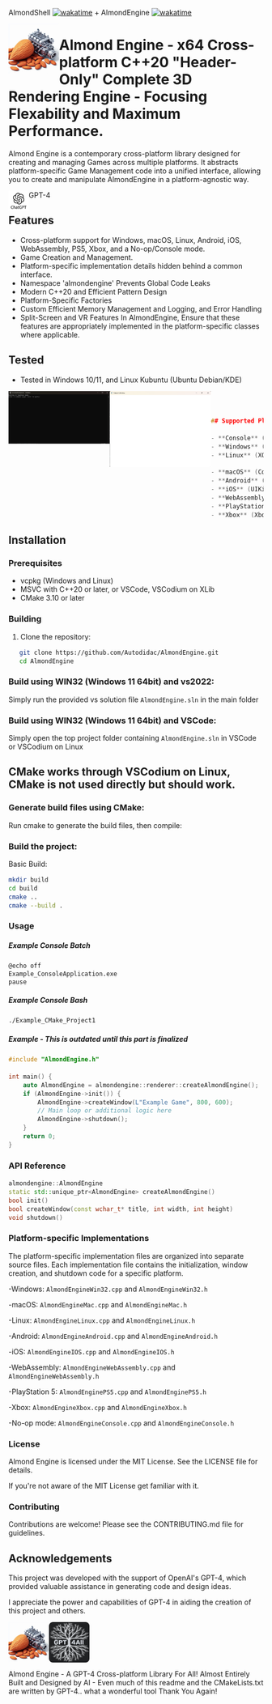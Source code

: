 AlmondShell [![wakatime](https://wakatime.com/badge/user/17eacdf5-0954-4233-89e5-cf09a2e230eb/project/d3d1992b-0b79-49fc-b226-34f025ec1ad9.svg)](https://wakatime.com/badge/user/17eacdf5-0954-4233-89e5-cf09a2e230eb/project/d3d1992b-0b79-49fc-b226-34f025ec1ad9) 
+ 
AlmondEngine 
 [![wakatime](https://wakatime.com/badge/user/17eacdf5-0954-4233-89e5-cf09a2e230eb/project/69be8a22-0968-4157-a25c-ba228e92d6de.svg)](https://wakatime.com/badge/user/17eacdf5-0954-4233-89e5-cf09a2e230eb/project/69be8a22-0968-4157-a25c-ba228e92d6de)

<img align="left" src="images/AlmondEngine.jpg" width="100px"/>



# Almond Engine - x64 Cross-platform C++20 "Header-Only" Complete 3D Rendering Engine - Focusing Flexability and Maximum Performance.




Almond Engine is a contemporary cross-platform library designed for creating and managing Games across multiple platforms. It abstracts platform-specific Game Management code into a unified interface, allowing you to create and manipulate AlmondEngine in a platform-agnostic way. 


<img align="left" src="images/gpt.jpg" width="40px"/>GPT-4



## Features


- Cross-platform support for Windows, macOS, Linux, Android, iOS, WebAssembly, PS5, Xbox, and a No-op/Console mode.
- Game Creation and Management.
- Platform-specific implementation details hidden behind a common interface.
- Namespace 'almondengine' Prevents Global Code Leaks
- Modern C++20 and Efficient Pattern Design
- Platform-Specific Factories
- Custom Efficient Memory Management and Logging, and Error Handling
- Split-Screen and VR Features
In AlmondEngine, Ensure that these features are appropriately implemented in the platform-specific classes where applicable.



## Tested

- Tested in Windows 10/11, and Linux Kubuntu (Ubuntu Debian/KDE)

<img align="left" src="images/1.png" width="200px"/>

<img align="left" src="images/4.png" width="200px"/>

```cpp



## Supported Platforms

- **Console** (Headless mode)
- **Windows** (Win32)
- **Linux** (XCB or XLib) (XCB planned, XLib Working!)

- **macOS** (Cocoa) (planned)
- **Android** (Android) (planned)
- **iOS** (UIKit) (planned)
- **WebAssembly** (Emscripten) (planned)
- **PlayStation 5** (PS5) (planned)
- **Xbox** (Xbox) (planned)

```

## Installation



### Prerequisites

- vcpkg (Windows and Linux)
- MSVC with C++20 or later, or VSCode, VSCodium on XLib
- CMake 3.10 or later




### Building

1. Clone the repository:
```sh
   git clone https://github.com/Autodidac/AlmondEngine.git
   cd AlmondEngine
```




### Build using WIN32 (Windows 11 64bit) and vs2022:
Simply run the provided vs solution file `AlmondEngine.sln` in the main folder

### Build using WIN32 (Windows 11 64bit) and VSCode:
Simply open the top project folder containing `AlmondEngine.sln` in VSCode or VSCodium on Linux


## CMake works through VSCodium on Linux, CMake is not used directly but should work.

### Generate build files using CMake:
Run cmake to generate the build files, then compile:





### Build the project:
Basic Build:
```sh
mkdir build
cd build
cmake ..
cmake --build .
```


### Usage


##### Example Console Batch
```batch
@echo off
Example_ConsoleApplication.exe 
pause
```
##### Example Console Bash
```bash
./Example_CMake_Project1 
```



##### Example - This is outdated until this part is finalized
```cpp
#include "AlmondEngine.h"

int main() {
    auto AlmondEngine = almondengine::renderer::createAlmondEngine();
    if (AlmondEngine->init()) {
        AlmondEngine->createWindow(L"Example Game", 800, 600);
        // Main loop or additional logic here
        AlmondEngine->shutdown();
    }
    return 0;
}
```


### API Reference

```cpp
almondengine::AlmondEngine
static std::unique_ptr<AlmondEngine> createAlmondEngine()
bool init()
bool createWindow(const wchar_t* title, int width, int height)
void shutdown()

```



### Platform-specific Implementations
The platform-specific implementation files are organized into separate source files. Each implementation file contains the initialization, window creation, and shutdown code for a specific platform.

-Windows: `AlmondEngineWin32.cpp` and `AlmondEngineWin32.h`

-macOS: `AlmondEngineMac.cpp` and `AlmondEngineMac.h`

-Linux: `AlmondEngineLinux.cpp` and `AlmondEngineLinux.h`

-Android: `AlmondEngineAndroid.cpp` and `AlmondEngineAndroid.h`

-iOS: `AlmondEngineIOS.cpp` and `AlmondEngineIOS.h`

-WebAssembly: `AlmondEngineWebAssembly.cpp` and `AlmondEngineWebAssembly.h`

-PlayStation 5: `AlmondEnginePS5.cpp` and `AlmondEnginePS5.h`

-Xbox: `AlmondEngineXbox.cpp` and `AlmondEngineXbox.h`

-No-op mode: `AlmondEngineConsole.cpp` and `AlmondEngineConsole.h`





### License
Almond Engine is licensed under the MIT License. See the LICENSE file for details.

If you're not aware of the MIT License get familiar with it.



### Contributing
Contributions are welcome! Please see the CONTRIBUTING.md file for guidelines.




## Acknowledgements
This project was developed with the support of OpenAI's GPT-4, which provided valuable assistance in generating code and design ideas. 

I appreciate the power and capabilities of GPT-4 in aiding the creation of this project and others.



<img align="left" src="images/AlmondEngine.jpg" width="80px"/>
<img align="center" src="images/gpt4all.png" width="80px"/>

Almond Engine - A GPT-4 Cross-platform Library For All! Almost Entirely Built and Designed by AI - Even much of this readme and the CMakeLists.txt are written by GPT-4.. what a wonderful tool Thank You Again!

